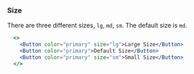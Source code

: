 <demo>

### Size

There are three different sizes, `lg`, `md`, `sm`. The default size is `md`.

```jsx live
  <>
    <Button color="primary" size="lg">Large Size</Button>
    <Button color="primary">Default Size</Button>
    <Button color="primary" size="sm">Small Size</Button>
  </>
```

</demo>
